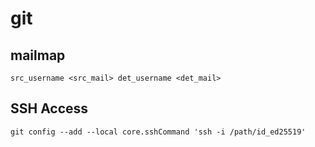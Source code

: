 # git

## mailmap

```shell
src_username <src_mail> det_username <det_mail>
```

## SSH Access

```shell
git config --add --local core.sshCommand 'ssh -i /path/id_ed25519'
```

